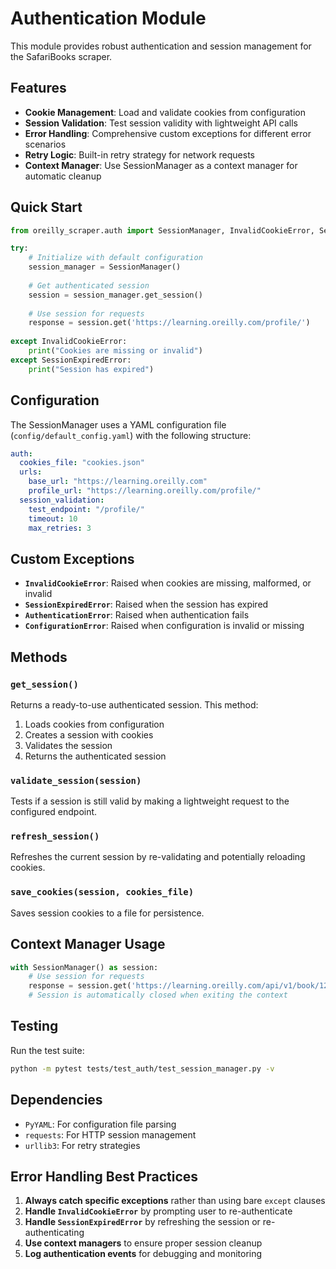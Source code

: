 # Authentication Module

This module provides robust authentication and session management for the SafariBooks scraper.

## Features

- **Cookie Management**: Load and validate cookies from configuration
- **Session Validation**: Test session validity with lightweight API calls
- **Error Handling**: Comprehensive custom exceptions for different error scenarios
- **Retry Logic**: Built-in retry strategy for network requests
- **Context Manager**: Use SessionManager as a context manager for automatic cleanup

## Quick Start

```python
from oreilly_scraper.auth import SessionManager, InvalidCookieError, SessionExpiredError

try:
    # Initialize with default configuration
    session_manager = SessionManager()
    
    # Get authenticated session
    session = session_manager.get_session()
    
    # Use session for requests
    response = session.get('https://learning.oreilly.com/profile/')
    
except InvalidCookieError:
    print("Cookies are missing or invalid")
except SessionExpiredError:
    print("Session has expired")
```

## Configuration

The SessionManager uses a YAML configuration file (`config/default_config.yaml`) with the following structure:

```yaml
auth:
  cookies_file: "cookies.json"
  urls:
    base_url: "https://learning.oreilly.com"
    profile_url: "https://learning.oreilly.com/profile/"
  session_validation:
    test_endpoint: "/profile/"
    timeout: 10
    max_retries: 3
```

## Custom Exceptions

- **`InvalidCookieError`**: Raised when cookies are missing, malformed, or invalid
- **`SessionExpiredError`**: Raised when the session has expired
- **`AuthenticationError`**: Raised when authentication fails
- **`ConfigurationError`**: Raised when configuration is invalid or missing

## Methods

### `get_session()`
Returns a ready-to-use authenticated session. This method:
1. Loads cookies from configuration
2. Creates a session with cookies
3. Validates the session
4. Returns the authenticated session

### `validate_session(session)`
Tests if a session is still valid by making a lightweight request to the configured endpoint.

### `refresh_session()`
Refreshes the current session by re-validating and potentially reloading cookies.

### `save_cookies(session, cookies_file)`
Saves session cookies to a file for persistence.

## Context Manager Usage

```python
with SessionManager() as session:
    # Use session for requests
    response = session.get('https://learning.oreilly.com/api/v1/book/123/')
    # Session is automatically closed when exiting the context
```

## Testing

Run the test suite:

```bash
python -m pytest tests/test_auth/test_session_manager.py -v
```

## Dependencies

- `PyYAML`: For configuration file parsing
- `requests`: For HTTP session management
- `urllib3`: For retry strategies

## Error Handling Best Practices

1. **Always catch specific exceptions** rather than using bare `except` clauses
2. **Handle `InvalidCookieError`** by prompting user to re-authenticate
3. **Handle `SessionExpiredError`** by refreshing the session or re-authenticating
4. **Use context managers** to ensure proper session cleanup
5. **Log authentication events** for debugging and monitoring

